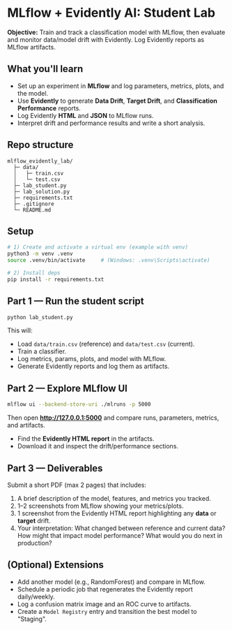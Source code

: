 # MLflow + Evidently AI: Student Lab
**Objective:** Train and track a classification model with MLflow, then evaluate and monitor data/model drift with Evidently. Log Evidently reports as MLflow artifacts.

## What you'll learn
- Set up an experiment in **MLflow** and log parameters, metrics, plots, and the model.
- Use **Evidently** to generate **Data Drift**, **Target Drift**, and **Classification Performance** reports.
- Log Evidently **HTML** and **JSON** to MLflow runs.
- Interpret drift and performance results and write a short analysis.

## Repo structure
```
mlflow_evidently_lab/
  ├─ data/
  │   ├─ train.csv
  │   └─ test.csv
  ├─ lab_student.py
  ├─ lab_solution.py
  ├─ requirements.txt
  ├─ .gitignore
  └─ README.md
```

## Setup
```bash
# 1) Create and activate a virtual env (example with venv)
python3 -m venv .venv
source .venv/bin/activate     # (Windows: .venv\Scripts\activate)

# 2) Install deps
pip install -r requirements.txt
```

## Part 1 — Run the student script
```bash
python lab_student.py
```
This will:
- Load `data/train.csv` (reference) and `data/test.csv` (current).
- Train a classifier.
- Log metrics, params, plots, and model with MLflow.
- Generate Evidently reports and log them as artifacts.

## Part 2 — Explore MLflow UI
```bash
mlflow ui --backend-store-uri ./mlruns -p 5000
```
Then open **http://127.0.0.1:5000** and compare runs, parameters, metrics, and artifacts.
- Find the **Evidently HTML report** in the artifacts.
- Download it and inspect the drift/performance sections.

## Part 3 — Deliverables
Submit a short PDF (max 2 pages) that includes:
1. A brief description of the model, features, and metrics you tracked.
2. 1–2 screenshots from MLflow showing your metrics/plots.
3. 1 screenshot from the Evidently HTML report highlighting any **data** or **target** drift.
4. Your interpretation: What changed between reference and current data? How might that impact model performance? What would you do next in production?

## (Optional) Extensions
- Add another model (e.g., RandomForest) and compare in MLflow.
- Schedule a periodic job that regenerates the Evidently report daily/weekly.
- Log a confusion matrix image and an ROC curve to artifacts.
- Create a `Model Registry` entry and transition the best model to "Staging".
